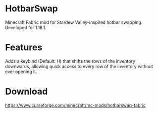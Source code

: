 # HotbarSwap
Minecraft Fabric mod for Stardew Valley-inspired hotbar swapping. Developed for 1.18.1.

# Features
Adds a keybind (Default: H) that shifts the rows of the inventory downwards, allowing quick access to every row of the inventory without ever opening it.

# Download
https://www.curseforge.com/minecraft/mc-mods/hotbarswap-fabric
